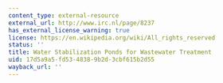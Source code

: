 ```yaml
---
content_type: external-resource
external_url: http://www.irc.nl/page/8237
has_external_license_warning: true
license: https://en.wikipedia.org/wiki/All_rights_reserved
status: ''
title: Water Stabilization Ponds for Wastewater Treatment
uid: 17d5a9a5-fd53-4838-9b2d-3cbf615b2d55
wayback_url: ''
---
```

